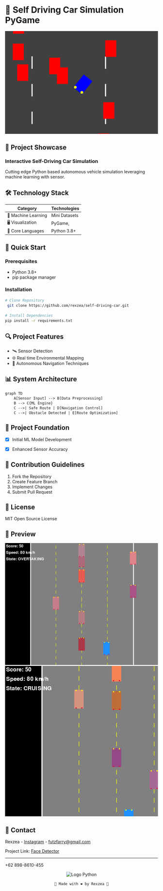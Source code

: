 # 🚗 Self Driving Car Simulation PyGame

![Car Simulation](assets/f3.png)

## 🌟 Project Showcase

### Interactive Self-Driving Car Simulation
Cutting edge Python based autonomous vehicle simulation leveraging machine learning with sensor.

## 🛠 Technology Stack

| Category | Technologies |
|----------|--------------|
| 🧠 Machine Learning | Mini Datasets |
| 🖥️ Visualization | PyGame, |
| 🤖 Core Languages | Python 3.8+ |

## 🚦 Quick Start

### Prerequisites
- Python 3.8+
- pip package manager

### Installation
```bash
# Clone Repository
 git clone https://github.com/rexzea/self-driving-car.git

# Install Dependencies
pip install -r requirements.txt

```

## 🔍 Project Features

- 🛰️ Sensor Detection
- 🌐 Real time Environmental Mapping
- 🚗 Autonomous Navigation Techniques

## 📊 System Architecture

```mermaid
graph TD
    A[Sensor Input] --> B[Data Preprocessing]
    B --> C{ML Engine}
    C -->| Safe Route | D[Navigation Control]
    C -->| Obstacle Detected | E[Route Optimization]
```

## 🚀 Project Foundation

- [x] Initial ML Model Development
- [x] Enhanced Sensor Accuracy


## 🤝 Contribution Guidelines

1. Fork the Repository
2. Create Feature Branch
3. Implement Changes
4. Submit Pull Request

## 📜 License
MIT Open Source License

## 🌈 Preview

![Car Simulation](assets/f1.png)
![Car Simulation](assets/f2.png)



## 📧 Contact

Rexzea - [Instagram](https://www.instagram.com/alzennora/profilecard/?igsh=Ym8wZHFjcWRxaWhx) - futzfarry@gmail.com



Project Link: [Face Detector](https://github.com/rexzea/Face-Detector.git)

---
+62 898-8610-455

<div align="center">


![Logo Python](https://upload.wikimedia.org/wikipedia/commons/c/c3/Python-logo-notext.svg)
```
🌟 Made with ❤️ by Rexzea 🌟
```

</div>
